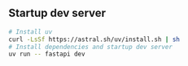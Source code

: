 ## Startup dev server
```sh
# Install uv
curl -LsSf https://astral.sh/uv/install.sh | sh
# Install dependencies and startup dev server
uv run -- fastapi dev
```

